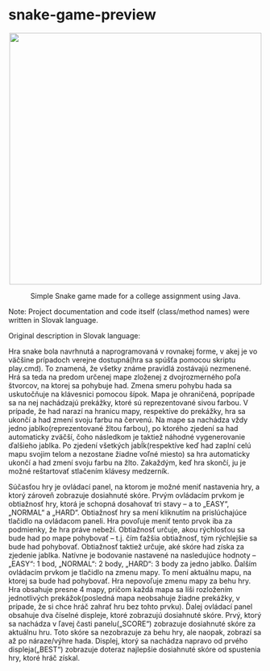 # snake-game-preview
<p align="center">
  <img width=500, src="https://user-images.githubusercontent.com/86607609/123657417-0d1e0380-d831-11eb-9c07-390f678bd289.png" />
</p>

<p align="center">
  Simple Snake game made for a college assignment using Java.
</p>

Note: Project documentation and code itself (class/method names) were written in Slovak language.

Original description in Slovak language:

Hra snake bola navrhnutá a naprogramovaná v rovnakej forme, v akej je vo väčšine prípadoch verejne dostupná(hra sa spúšťa pomocou skriptu play.cmd). To znamená, že všetky známe pravidlá zostávajú nezmenené. Hrá sa teda na predom určenej mape zloženej z dvojrozmerného poľa štvorcov, na ktorej sa pohybuje had. Zmena smeru pohybu hada sa uskutočňuje na klávesnici pomocou šípok. Mapa je ohraničená, poprípade sa na nej nachádzajú prekážky, ktoré sú reprezentované sivou farbou. V prípade, že had narazí na hranicu mapy, respektíve do prekážky, hra sa ukončí a had zmení svoju farbu na červenú. Na mape sa nachádza vždy jedno jablko(reprezentované žltou farbou), po ktorého zjedení sa had automaticky zväčší, čoho následkom je taktiež náhodné vygenerovanie ďalšieho jablka. Po zjedení všetkých jabĺk(respektíve keď had zaplní celú mapu svojim telom a nezostane žiadne voľné miesto) sa hra automaticky ukončí a had zmení svoju farbu na žlto. Zakaždým, keď hra skončí, ju je možné reštartovať stlačením klávesy medzerník.
	
  Súčasťou hry je ovládací panel, na ktorom je možné meniť nastavenia hry, a ktorý zároveň zobrazuje dosiahnuté skóre. Prvým ovládacím prvkom je obtiažnosť hry, ktorá je schopná dosahovať tri stavy – a to „EASY“, „NORMAL“ a „HARD“. Obtiažnosť hry sa mení kliknutím na prislúchajúce tlačidlo na ovládacom paneli. Hra povoľuje meniť tento prvok iba za podmienky, že hra práve nebeží. Obtiažnosť určuje, akou rýchlosťou sa bude had po mape pohybovať – t.j. čím ťažšia obtiažnosť, tým rýchlejšie sa bude had pohybovať. Obtiažnosť taktiež určuje, aké skóre had získa za zjedenie jablka. Natívne je bodovanie nastavené na nasledujúce hodnoty – „EASY“: 1 bod, „NORMAL“: 2 body, „HARD“: 3 body za jedno jablko. Ďalším ovládacím prvkom je tlačidlo na zmenu mapy. To mení aktuálnu mapu, na ktorej sa bude had pohybovať. Hra nepovoľuje zmenu mapy za behu hry. Hra obsahuje presne 4 mapy, pričom každá mapa sa líši rozložením jednotlivých prekážok(posledná mapa neobsahuje žiadne prekážky, v prípade, že si chce hráč zahrať hru bez tohto prvku). Ďalej ovládací panel obsahuje dva číselné displeje, ktoré zobrazujú dosiahnuté skóre. Prvý, ktorý sa nachádza v ľavej časti panelu(„SCORE“) zobrazuje dosiahnuté skóre za aktuálnu hru. Toto skóre sa nezobrazuje za behu hry, ale naopak, zobrazí sa až po náraze/výhre hada. Displej, ktorý sa nachádza napravo od prvého displeja(„BEST“) zobrazuje doteraz najlepšie dosiahnuté skóre od spustenia hry, ktoré hráč získal. 
